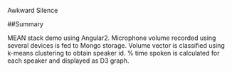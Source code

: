 Awkward Silence

##Summary

MEAN stack demo using Angular2. Microphone volume recorded using several devices is fed to Mongo storage. Volume vector is classified using k-means clustering to obtain speaker id. % time spoken is calculated for each speaker and displayed as D3 graph.

##